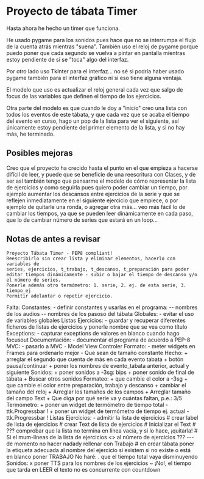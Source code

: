 # Proyecto de tábata Timer
Hasta ahora he hecho un timer que funciona.

He usado pygame para los sonidos pues hace que no se interrumpa el flujo de la cuenta atrás mientras "suena". También uso el reloj de pygame porque puedo poner que cada segundo se vuelva a pintar en pantalla mientras estoy pendiente de si se "toca" algo del interfaz.

Por otro lado uso TkInter para el interfaz... no sé si podría haber usado pygame también para el interfaz gráfico ni si eso tiene alguna ventaja.

El modelo que uso es actualizar el reloj general cada vez que salgo de focus de las variables que definen el tiempo de los ejercicios.

Otra parte del modelo es que cuando le doy a "inicio" creo una lista con todos los eventos de este tábata, y que cada vez que se acaba el tiempo del evento en curso, hago un pop de la lista para ver el siguiente, así únicamente estoy pendiente del primer elemento de la lista, y si no hay más, he terminado.

## Posibles mejoras
Creo que el proyecto ha crecido hasta el punto en el que empieza a hacerse difícil de leer, y puede que se beneficie de una reescritura con Clases, y de ser así también tengo que pensarme el modelo de cómo representar la lista de ejercicios y como seguirla pues quiero poder cambiar un tiempo, por ejemplo aumentar los descansos entre ejercicios de la serie  y que se reflejen inmediatamente en el siguiente ejercicio que empiece, o por ejemplo de quitarle una ronda, o agregar otra más... veo más fácil lo de cambiar los tiempos, ya que se pueden leer dinámicamente en cada paso, que lo de cambiar número de series que estará en un loop...

## Notas de antes a revisar

    Proyecto Tábata Timer - PEP8 compliant!
    Reescribirlo sin crear lista y eliminar elementos, hacerlo con variables de
    series, ejercicios, t_trabajo, t_descanso, t_preparación para poder
    editar tiempos dinámicamente - subir o bajar el tiempo de descanso y/o
    el número de series.
    Ponerle además otro termómetro: 1. serie, 2. ej. de esta serie, 3. tiempo_ej
    Permitir adelantar o repetir ejercicio.
    
Falta:
    Constantes:
        - definir constantes y usarlas en el programa:
            -- nombres de los audios
            -- nombres de los pasoso del tábata
    Globales:
        - evitar el uso de variables globales
    Listas Ejercicios:
        - guardar y recuperar diferentes ficheros de listas de ejercicios y
        ponerle nombre que se vea como título
    Exceptions:
        - capturar exceptions de valores en blanco cuando hago focusout
    Documentación:
        - documentar el programa de acuerdo a PEP-8
    MVC:
        - pasarlo a MVC - Model View Controler
    Formato:
        - meter widgets en Frames para ordenarlo mejor
        - Que sean de tamaño constante
Hecho:
        + arreglar el segundo que cuenta de más en cada evento tabata
        + botón pausa/continuar
        + poner los nombres de evento_tabata anterior, actual y siguiente
    Sonidos:
        + poner sonidos a -3sg: bips
        + poner sonido de final de tábata
        + Buscar otros sonidos
    Formateo:
        + que cambie el color a -3sg
        + que cambie el color entre preparación, trabajo y descanso
        + cambiar el tamaño del reloj
        + Arreglar los tamaños de los campos
        + Arreglar tamaño del campo Text
        + Que diga por qué serie va y cuántas faltan, p.e.: 3/5
    Termómetro:
        + poner un widget de termómetro de tiempo total -
        ttk.Progressbar !
        + poner un widget de termómetro de tiempo ej. actual -
        ttk.Progressbar !
    Listas Ejercicios:
        - admitir la lista de ejercicios
        # crear label de lista de ejercicios
        # crear Text de lista de ejercicios
        # Inicializar el Text
        # ??? comprobar que la lista no termina en línea vacía, y si lo
        hace, ¡quitarla!
        # Si el mum-líneas de la lista de ejercicios <> al número de
        ejercicios ??? --- de momento no hacer nadady rellenar con Trabajo
        # en crear tábata poner la etiqueta adecuada al nombre del
        ejercicio si existem si no existe o está en blanco poner TRABAJO
No haré:
        . que el tiempo total vaya disminuyendo
    Sonidos:
        x poner TTS para los nombres de los ejercicios ~ ¡No!, el tiempo
        que tarda en LEER el texto no es concurrente con countdown